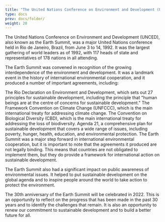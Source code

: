 ```yaml
---
title: "The United Nations Conference on Environment and Development (UNCED),1992"
type: docs
prev: docs/folder/
weight: 20
---
```

The United Nations Conference on Environment and Development (UNCED), also known as the Earth Summit, was a major United Nations conference held in Rio de Janeiro, Brazil, from June 3 to 14, 1992. It was the largest gathering of world leaders as of 1992, with 117 heads of state and representatives of 178 nations in all attending.

The Earth Summit was convened in recognition of the growing interdependence of the environment and development. It was a landmark event in the history of international environmental cooperation, and it produced a number of important agreements, including:

The Rio Declaration on Environment and Development, which sets out 27 principles for sustainable development, including the principle that "human beings are at the centre of concerns for sustainable development."
The Framework Convention on Climate Change (UNFCCC), which is the main international treaty for addressing climate change.
The Convention on Biological Diversity (CBD), which is the main international treaty for addressing the loss of biodiversity.
Agenda 21, a comprehensive plan for sustainable development that covers a wide range of issues, including poverty, hunger, health, education, and environmental protection.
The Earth Summit was a major step forward in international environmental cooperation, but it is important to note that the agreements it produced are not legally binding. This means that countries are not obligated to implement them, but they do provide a framework for international action on sustainable development.

The Earth Summit also had a significant impact on public awareness of environmental issues. It helped to put sustainable development on the global agenda and to inspire people around the world to take action to protect the environment.

The 30th anniversary of the Earth Summit will be celebrated in 2022. This is an opportunity to reflect on the progress that has been made in the past 30 years and to identify the challenges that remain. It is also an opportunity to renew our commitment to sustainable development and to build a better future for all.
